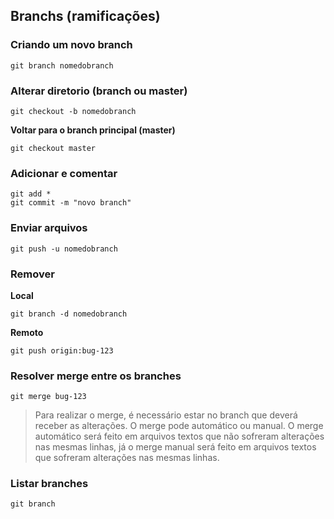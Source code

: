 ## Branchs (ramificações)

### Criando um novo branch
    git branch nomedobranch

### Alterar diretorio (branch ou master)
    git checkout -b nomedobranch

**Voltar para o branch principal (master)**

    git checkout master

### Adicionar e comentar
    git add *
    git commit -m "novo branch"

### Enviar arquivos  
    git push -u nomedobranch 

### Remover 

**Local**

    git branch -d nomedobranch 
**Remoto**    

    git push origin:bug-123



### Resolver merge entre os branches
    git merge bug-123
>Para realizar o merge, é necessário estar no branch que deverá receber as alterações. O merge pode automático ou manual. O merge automático será feito em arquivos textos que não sofreram alterações nas mesmas linhas, já o merge manual será feito em arquivos textos que sofreram alterações nas mesmas linhas.

### Listar branches
    git branch